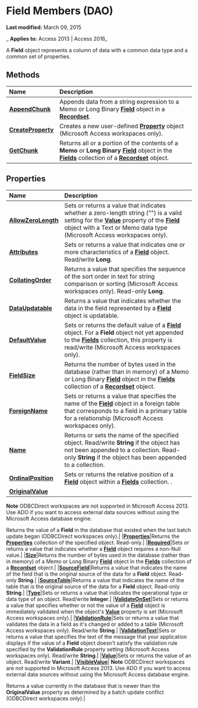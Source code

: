 
# Field Members (DAO)

 **Last modified:** March 09, 2015

 _ **Applies to:** Access 2013 | Access 2016_

A  **Field** object represents a column of data with a common data type and a common set of properties.


## Methods



|**Name**|**Description**|
|:-----|:-----|
|**[AppendChunk](f98c6862-fecf-06cb-a7c0-42b0d3150a06.md)**|Appends data from a string expression to a Memo or Long Binary  **[Field](47282ce2-9b49-ccf9-ad37-c4bb25cfd037.md)** object in a **[Recordset](9774232c-e6da-175b-fc7f-ed2ab7908fa0.md)**.|
|**[CreateProperty](b3c1d303-7cab-89c3-8e90-f18a0445d304.md)**|Creates a new user-defined  **[Property](a1ecb0db-bb93-a7b5-23c3-0b73f275dfe0.md)** object (Microsoft Access workspaces only).|
|**[GetChunk](b8984e79-54f7-8052-85a3-d12033daf7a1.md)**|Returns all or a portion of the contents of a  **Memo** or **Long Binary** **[Field](47282ce2-9b49-ccf9-ad37-c4bb25cfd037.md)** object in the **[Fields](4be3ba07-20c1-d958-c1b8-7dd8b4731f60.md)** collection of a **[Recordset](9774232c-e6da-175b-fc7f-ed2ab7908fa0.md)** object.|

## Properties



|**Name**|**Description**|
|:-----|:-----|
|**[AllowZeroLength](5103a905-9258-e088-0210-857372f41c3c.md)**|Sets or returns a value that indicates whether a zero-length string ("") is a valid setting for the  **[Value](6c0f9a8d-f51a-b8cf-8830-f8d960a1d08c.md)** property of the **[Field](47282ce2-9b49-ccf9-ad37-c4bb25cfd037.md)** object with a Text or Memo data type (Microsoft Access workspaces only).|
|**[Attributes](8e6f6afb-1a89-7315-c129-cf7ff19e0ca9.md)**|Sets or returns a value that indicates one or more characteristics of a  **[Field](47282ce2-9b49-ccf9-ad37-c4bb25cfd037.md)** object. Read/write **Long**.|
|**[CollatingOrder](a2607ace-a660-899b-eae8-4612ce2f87f8.md)**|Returns a value that specifies the sequence of the sort order in text for string comparison or sorting (Microsoft Access workspaces only). Read-only  **Long**.|
|**[DataUpdatable](08ca57b6-2d7c-36b4-7d51-b76ac5467163.md)**|Returns a value that indicates whether the data in the field represented by a  **[Field](47282ce2-9b49-ccf9-ad37-c4bb25cfd037.md)** object is updatable.|
|**[DefaultValue](8a1c558b-c8f6-757d-c595-4e50b9b6ae3f.md)**|Sets or returns the default value of a  **[Field](47282ce2-9b49-ccf9-ad37-c4bb25cfd037.md)** object. For a **Field** object not yet appended to the **[Fields](4be3ba07-20c1-d958-c1b8-7dd8b4731f60.md)** collection, this property is read/write (Microsoft Access workspaces only).|
|**[FieldSize](c81bd5cb-6b7c-5390-2d6b-049143f2f3b6.md)**|Returns the number of bytes used in the database (rather than in memory) of a Memo or Long Binary  **[Field](47282ce2-9b49-ccf9-ad37-c4bb25cfd037.md)** object in the **[Fields](4be3ba07-20c1-d958-c1b8-7dd8b4731f60.md)** collection of a **[Recordset](9774232c-e6da-175b-fc7f-ed2ab7908fa0.md)** object.|
|**[ForeignName](5f412ab4-173b-9530-eb4f-71ee30bed9e3.md)**|Sets or returns a value that specifies the name of the  **[Field](47282ce2-9b49-ccf9-ad37-c4bb25cfd037.md)** object in a foreign table that corresponds to a field in a primary table for a relationship (Microsoft Access workspaces only).|
|**[Name](b7093c63-6d57-31c8-5845-d65250386d0f.md)**|Returns or sets the name of the specified object. Read/write  **String** if the object has not been appended to a collection. Read-only **String** if the object has been appended to a collection.|
|**[OrdinalPosition](07f2344e-2a72-33d8-be47-b37d76ecca47.md)**|Sets or returns the relative position of a  **[Field](47282ce2-9b49-ccf9-ad37-c4bb25cfd037.md)** object within a **[Fields](4be3ba07-20c1-d958-c1b8-7dd8b4731f60.md)** collection. .|
|**[OriginalValue](69ccec1e-311f-6905-e7bb-ad7fa8277494.md)**|
 **Note**  ODBCDirect workspaces are not supported in Microsoft Access 2013. Use ADO if you want to access external data sources without using the Microsoft Access database engine.

Returns the value of a  **Field** in the database that existed when the last batch update began (ODBCDirect workspaces only).|
|**[Properties](43ecc426-0d07-94f9-217a-b0566fe05c34.md)**|Returns the  **[Properties](cd07184a-a261-29c9-542f-bc2eff6f4af6.md)** collection of the specified object. Read-only.|
|**[Required](2f1dbdeb-a37a-59b2-fdc2-f16c7ae1a575.md)**|Sets or returns a value that indicates whether a  **[Field](47282ce2-9b49-ccf9-ad37-c4bb25cfd037.md)** object requires a non-Null value.|
|**[Size](c81bd5cb-6b7c-5390-2d6b-049143f2f3b6.md)**|Returns the number of bytes used in the database (rather than in memory) of a Memo or Long Binary  **[Field](47282ce2-9b49-ccf9-ad37-c4bb25cfd037.md)** object in the **[Fields](4be3ba07-20c1-d958-c1b8-7dd8b4731f60.md)** collection of a **[Recordset](9774232c-e6da-175b-fc7f-ed2ab7908fa0.md)** object.|
|**[SourceField](e5750d6c-4078-7bbb-9356-f9207c4e8028.md)**|Returns a value that indicates the name of the field that is the original source of the data for a  **Field** object. Read-only **String**.|
|**[SourceTable](9564ea1c-eafd-0b72-fd68-d88fcc3ea189.md)**|Returns a value that indicates the name of the table that is the original source of the data for a  **Field** object. Read-only **String**.|
|**[Type](1295ca40-78c1-bdd0-d407-e1b5be8adfd4.md)**|Sets or returns a value that indicates the operational type or data type of an object. Read/write  **Integer**.|
|**[ValidateOnSet](00245a8a-a78f-b0a8-3eb3-11dd27873984.md)**|Sets or returns a value that specifies whether or not the value of a  **[Field](47282ce2-9b49-ccf9-ad37-c4bb25cfd037.md)** object is immediately validated when the object's **[Value](6c0f9a8d-f51a-b8cf-8830-f8d960a1d08c.md)** property is set (Microsoft Access workspaces only).|
|**[ValidationRule](b07e644d-54d3-7199-6f99-178774e54398.md)**|Sets or returns a value that validates the data in a field as it's changed or added to a table (Microsoft Access workspaces only). Read/write  **String**.|
|**[ValidationText](6d9ec790-a9d2-84d7-ccba-57d738491e36.md)**|Sets or returns a value that specifies the text of the message that your application displays if the value of a  **Field** object doesn't satisfy the validation rule specified by the **ValidationRule** property setting (Microsoft Access workspaces only). Read/write **String**.|
|**[Value](6c0f9a8d-f51a-b8cf-8830-f8d960a1d08c.md)**|Sets or returns the value of an object. Read/write  **Variant**.|
|**[VisibleValue](e40fcb43-9a1d-69e7-1544-8f15ef21daf4.md)**|
 **Note**  ODBCDirect workspaces are not supported in Microsoft Access 2013. Use ADO if you want to access external data sources without using the Microsoft Access database engine.

Returns a value currently in the database that is newer than the  **OriginalValue** property as determined by a batch update conflict (ODBCDirect workspaces only).|
